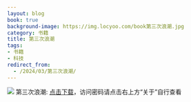 ```yaml
---
layout: blog
book: true
background-image: https://img.locyoo.com/book第三次浪潮.jpg
category: 书籍
title: 第三次浪潮
tags:
- 书籍
- 科技
redirect_from:
  - /2024/03/第三次浪潮/
---
```

![](https://img.locyoo.com/book第三次浪潮.jpg)
第三次浪潮: <a name = "ref1" href="https://url18.ctfile.com/f/50983618-1363199075-0f558f?p=3619">点击下载</a>，访问密码请点击右上方“关于”自行查看